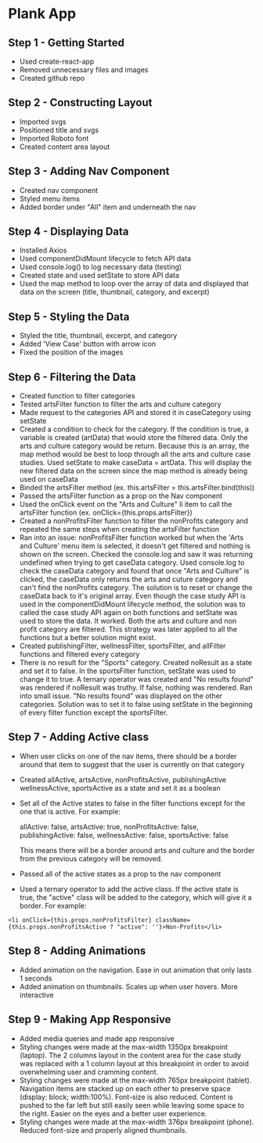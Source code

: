 # Plank App

## Step 1 - Getting Started
 - Used create-react-app
 - Removed unnecessary files and images
 - Created github repo

## Step 2 - Constructing Layout
 - Imported svgs 
 - Positioned title and svgs
 - Imported Roboto font
 - Created content area layout

 ## Step 3 - Adding Nav Component
 - Created nav component
 - Styled menu items
 - Added border under "All" item and underneath the nav

 ## Step 4 - Displaying Data
 - Installed Axios
 - Used componentDidMount lifecycle to fetch API data
 - Used console.log() to log necessary data (testing)
 - Created state and used setState to store API data
 - Used the map method to loop over the array of data and displayed that data on the screen (title, thumbnail, category, and excerpt)

 ## Step 5 - Styling the Data
 - Styled the title, thumbnail, excerpt, and category
 - Added 'View Case' button with arrow icon
 - Fixed the position of the images

  ## Step 6 - Filtering the Data
 - Created function to filter categories
 - Tested artsFilter function to filter the arts and culture category
 - Made request to the categories API and stored it in caseCategory using setState
 - Created a condition to check for the category. If the condition is true, a variable is created (artData) that would store the filtered data. Only the arts and culture category would be return. Because this is an array, the map method would be best to loop through all the arts and culture case studies. Used setState to make caseData = artData. This will display the new filtered data on the screen since the map method is already being used on caseData
 - Binded the artsFilter method (ex. this.artsFilter = this.artsFilter.bind(this))
 - Passed the artsFilter function as a prop on the Nav component
 - Used the onClick event on the "Arts and Culture" li item to call the artsFilter function (ex. onClick={this.props.artsFilter})
 - Created a nonProfitsFilter function to filter the nonProfits category and repeated the same steps when creating the artsFilter function
 - Ran into an issue: nonProfitsFilter function worked but when the 'Arts and Culture' menu item is selected, it doesn't get filtered and nothing is shown on the screen. Checked the console.log and saw it was returning undefined when trying to get caseData category. Used console.log to check the caseData category and found that once "Arts and Culture" is clicked, the caseData only returns the arts and cuture category and can't find the nonProfits category. The solution is to reset or change the caseData back to it's original array. Even though the case study API is used in the componentDidMount lifecycle method, the solution was to called the case study API again on both functions and setState was used to store the data. It worked. Both the arts and culture and non profit category are filtered. This strategy was later applied to all the functions but a better solution might exist.
 - Created publishingFilter, wellnessFilter, sportsFilter, and allFilter functions and filtered every category
 - There is no result for the "Sports" category. Created noResult as a state and set it to false. In the sportsFilter function, setState was used to change it to true. A ternary operator was created and "No results found" was rendered if noResult was truthy. If false, nothing was rendered. Ran into small issue. "No results found" was displayed on the other categories. Solution was to set it to false using setState in the beginning of every filter function except the sportsFilter.
 
 ## Step 7 - Adding Active class
 - When user clicks on one of the nav items, there should be a border around that item to suggest that the user is currently on that category
 - Created allActive, artsActive, nonProfitsActive, publishingActive wellnessActive, sportsActive as a state and set it as a boolean
 - Set all of the Active states to false in the filter functions except for the one that is active. For example:

      allActive: false,
      artsActive: true,
      nonProfitsActive: false,
      publishingActive: false,
      wellnessActive: false,
      sportsActive: false

      This means there will be a border around arts and culture and the border from the previous category will be removed.

 - Passed all of the active states as a prop to the nav component
 - Used a ternary operator to add the active class. If the active state is true, the "active" class will be added to the category, which will give it a border. For example:

`<li onClick={this.props.nonProfitsFilter} className={this.props.nonProfitsActive ? "active": ''}>Non-Profits</li>`


## Step 8 - Adding Animations
 - Added animation on the navigation. Ease in out animation that only lasts 1 seconds
 - Added animation on thumbnails. Scales up when user hovers. More interactive

 ## Step 9 - Making App Responsive
  - Added media queries and made app responsive
  - Styling changes were made at the max-width 1350px breakpoint (laptop). The 2 columns layout in the content area for the case study was replaced with a 1 column layout at this breakpoint in order to avoid overwhelming user and cramming content.
  - Styling changes were made at the max-width 765px breakpoint (tablet). Navigation items are stacked up on each other to preserve space (display: block; width:100%). Font-size is also reduced.
  Content is pushed to the far left but still easily seen while leaving some space to the right. Easier on the eyes and a better user experience.
  - Styling changes were made at the max-width 376px breakpoint (phone). Reduced font-size and properly aligned thumbnails.